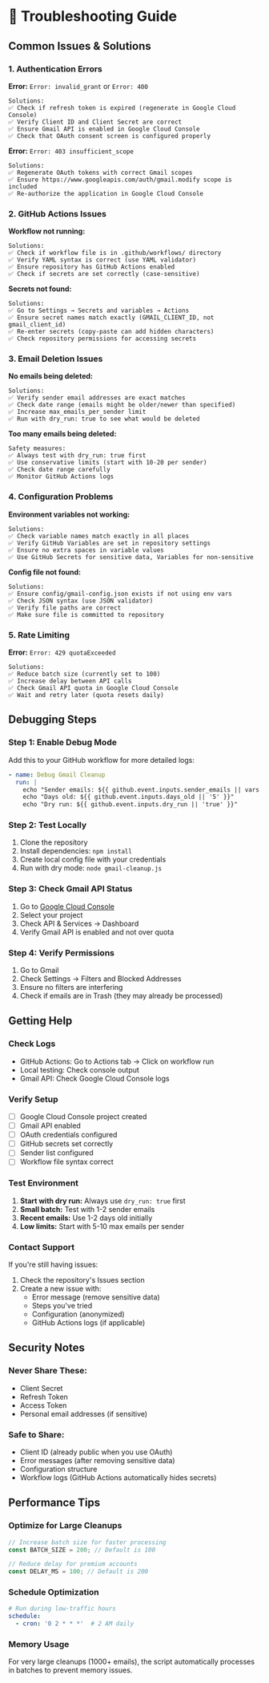 # 🔧 Troubleshooting Guide

## Common Issues & Solutions

### 1. Authentication Errors

**Error:** `Error: invalid_grant` or `Error: 400`
```
Solutions:
✅ Check if refresh token is expired (regenerate in Google Cloud Console)
✅ Verify Client ID and Client Secret are correct
✅ Ensure Gmail API is enabled in Google Cloud Console
✅ Check that OAuth consent screen is configured properly
```

**Error:** `Error: 403 insufficient_scope`
```
Solutions:
✅ Regenerate OAuth tokens with correct Gmail scopes
✅ Ensure https://www.googleapis.com/auth/gmail.modify scope is included
✅ Re-authorize the application in Google Cloud Console
```

### 2. GitHub Actions Issues

**Workflow not running:**
```
Solutions:
✅ Check if workflow file is in .github/workflows/ directory
✅ Verify YAML syntax is correct (use YAML validator)
✅ Ensure repository has GitHub Actions enabled
✅ Check if secrets are set correctly (case-sensitive)
```

**Secrets not found:**
```
Solutions:
✅ Go to Settings → Secrets and variables → Actions
✅ Ensure secret names match exactly (GMAIL_CLIENT_ID, not gmail_client_id)
✅ Re-enter secrets (copy-paste can add hidden characters)
✅ Check repository permissions for accessing secrets
```

### 3. Email Deletion Issues

**No emails being deleted:**
```
Solutions:
✅ Verify sender email addresses are exact matches
✅ Check date range (emails might be older/newer than specified)
✅ Increase max_emails_per_sender limit
✅ Run with dry_run: true to see what would be deleted
```

**Too many emails being deleted:**
```
Safety measures:
✅ Always test with dry_run: true first
✅ Use conservative limits (start with 10-20 per sender)
✅ Check date range carefully
✅ Monitor GitHub Actions logs
```

### 4. Configuration Problems

**Environment variables not working:**
```
Solutions:
✅ Check variable names match exactly in all places
✅ Verify GitHub Variables are set in repository settings
✅ Ensure no extra spaces in variable values
✅ Use GitHub Secrets for sensitive data, Variables for non-sensitive
```

**Config file not found:**
```
Solutions:
✅ Ensure config/gmail-config.json exists if not using env vars
✅ Check JSON syntax (use JSON validator)
✅ Verify file paths are correct
✅ Make sure file is committed to repository
```

### 5. Rate Limiting

**Error:** `Error: 429 quotaExceeded`
```
Solutions:
✅ Reduce batch size (currently set to 100)
✅ Increase delay between API calls
✅ Check Gmail API quota in Google Cloud Console
✅ Wait and retry later (quota resets daily)
```

## Debugging Steps

### Step 1: Enable Debug Mode
Add this to your GitHub workflow for more detailed logs:
```yaml
- name: Debug Gmail Cleanup
  run: |
    echo "Sender emails: ${{ github.event.inputs.sender_emails || vars.SENDER_EMAILS }}"
    echo "Days old: ${{ github.event.inputs.days_old || '5' }}"
    echo "Dry run: ${{ github.event.inputs.dry_run || 'true' }}"
```

### Step 2: Test Locally
1. Clone the repository
2. Install dependencies: `npm install`
3. Create local config file with your credentials
4. Run with dry mode: `node gmail-cleanup.js`

### Step 3: Check Gmail API Status
1. Go to [Google Cloud Console](https://console.cloud.google.com/)
2. Select your project
3. Check API & Services → Dashboard
4. Verify Gmail API is enabled and not over quota

### Step 4: Verify Permissions
1. Go to Gmail
2. Check Settings → Filters and Blocked Addresses
3. Ensure no filters are interfering
4. Check if emails are in Trash (they may already be processed)

## Getting Help

### Check Logs
- GitHub Actions: Go to Actions tab → Click on workflow run
- Local testing: Check console output
- Gmail API: Check Google Cloud Console logs

### Verify Setup
- [ ] Google Cloud Console project created
- [ ] Gmail API enabled
- [ ] OAuth credentials configured
- [ ] GitHub secrets set correctly
- [ ] Sender list configured
- [ ] Workflow file syntax correct

### Test Environment
1. **Start with dry run:** Always use `dry_run: true` first
2. **Small batch:** Test with 1-2 sender emails
3. **Recent emails:** Use 1-2 days old initially
4. **Low limits:** Start with 5-10 max emails per sender

### Contact Support
If you're still having issues:
1. Check the repository's Issues section
2. Create a new issue with:
   - Error message (remove sensitive data)
   - Steps you've tried
   - Configuration (anonymized)
   - GitHub Actions logs (if applicable)

## Security Notes

### Never Share These:
- Client Secret
- Refresh Token  
- Access Token
- Personal email addresses (if sensitive)

### Safe to Share:
- Client ID (already public when you use OAuth)
- Error messages (after removing sensitive data)
- Configuration structure
- Workflow logs (GitHub Actions automatically hides secrets)

## Performance Tips

### Optimize for Large Cleanups
```javascript
// Increase batch size for faster processing
const BATCH_SIZE = 200; // Default is 100

// Reduce delay for premium accounts
const DELAY_MS = 100; // Default is 200
```

### Schedule Optimization
```yaml
# Run during low-traffic hours
schedule:
  - cron: '0 2 * * *'  # 2 AM daily
```

### Memory Usage
For very large cleanups (1000+ emails), the script automatically processes in batches to prevent memory issues.
